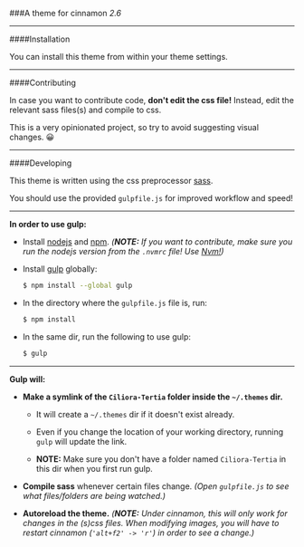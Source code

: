 ###A theme for cinnamon _2.6_

---

####Installation

You can install this theme from within your theme settings.

---

####Contributing

In case you want to contribute code, __don't edit the css file!__ Instead, edit the relevant sass files(s) and compile to css.

This is a very opinionated project, so try to avoid suggesting visual changes. :grinning:

---

####Developing

This theme is written using the css preprocessor [sass](http://sass-lang.com/).

You should use the provided `gulpfile.js` for improved workflow and speed!

---

__In order to use gulp:__

* Install [nodejs](https://nodejs.org/) and [npm](https://www.npmjs.com/). *(__NOTE:__ If you want to contribute, make sure you run the nodejs version from the `.nvmrc` file!
Use [Nvm!](https://github.com/creationix/nvm))*

* Install [gulp](http://gulpjs.com/) globally:
    ```sh
    $ npm install --global gulp
    ```

* In the directory where the `gulpfile.js` file is, run:
    ```sh
    $ npm install
    ```

* In the same dir, run the following to use gulp:
    ```sh
    $ gulp
    ```

---

__Gulp will:__

* __Make a symlink of the `Ciliora-Tertia` folder inside the `~/.themes` dir.__

    * It will create a `~/.themes` dir if it doesn't exist already.

    * Even if you change the location of your working directory, running `gulp` will update the link.

    * __NOTE:__ Make sure you don't have a folder named `Ciliora-Tertia` in this dir when you first run gulp.

* __Compile sass__ whenever certain files change. *(Open `gulpfile.js` to see what files/folders are being watched.)*

* __Autoreload the theme.__ *(__NOTE:__ Under cinnamon, this will only work for changes in the (s)css files. When modifying images, you will have to restart cinnamon (`'alt+f2' -> 'r'`) in order to see a change.)*
